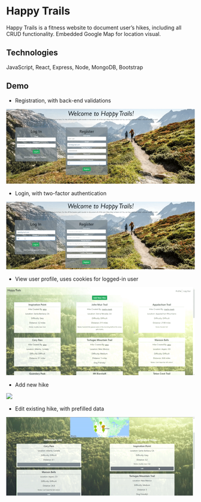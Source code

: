 # Happy Trails
Happy Trails is a fitness website to document user’s hikes, including all CRUD functionality. Embedded Google Map for location visual. 

## Technologies
JavaScript, React, Express, Node, MongoDB, Bootstrap

## Demo
 - Registration, with back-end validations

![](/docs/registration.gif)


 - Login, with two-factor authentication

![](/docs/twofact.gif)


 - View user profile, uses cookies for logged-in user

![](/docs/profile.gif)


 - Add new hike

![](/docs/add.gif)


 - Edit existing hike, with prefilled data

![](/docs/edit.gif)